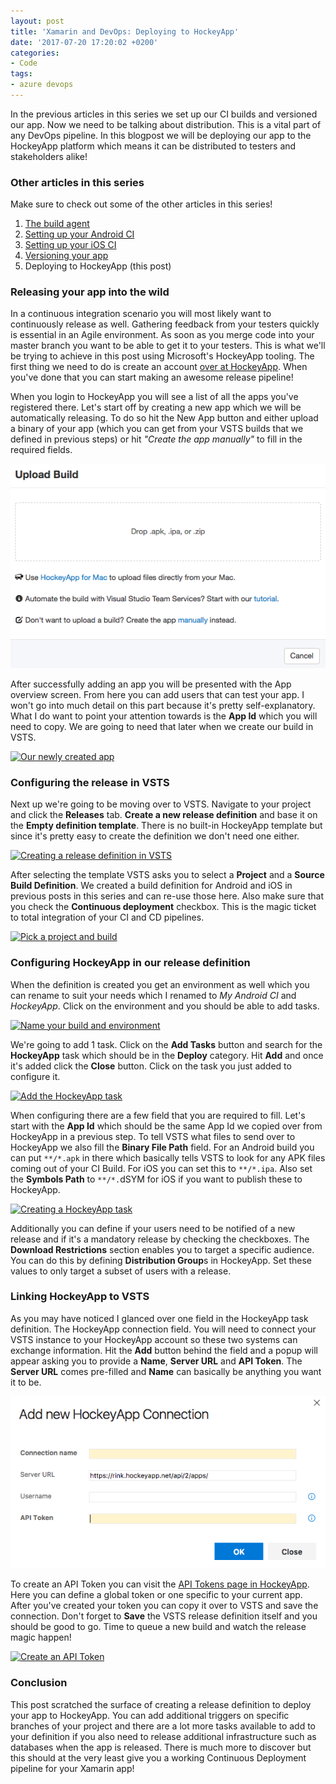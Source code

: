 ```yaml
---
layout: post
title: 'Xamarin and DevOps: Deploying to HockeyApp'
date: '2017-07-20 17:20:02 +0200'
categories:
- Code
tags:
- azure devops
---
```


In the previous articles in this series we set up our CI builds and versioned our app. Now we need to be talking about distribution. This is a vital part of any DevOps pipeline. In this blogpost we will be deploying our app to the HockeyApp platform which means it can be distributed to testers and stakeholders alike! 

### Other articles in this series

Make sure to check out some of the other articles in this series!

1.  [The build agent](https://www.thewissen.io/xamarin-devops-build-agent/)
2.  [Setting up your Android CI](https://www.thewissen.io/xamarin-devops-android-ci/)
3.  [Setting up your iOS CI](https://www.thewissen.io/xamarin-devops-ios-ci/)
4.  [Versioning your app](https://www.thewissen.io/xamarin-devops-versioning/)
5.  Deploying to HockeyApp (this post)

### Releasing your app into the wild

In a continuous integration scenario you will most likely want to continuously release as well. Gathering feedback from your testers quickly is essential in an Agile environment. As soon as you merge code into your master branch you want to be able to get it to your testers. This is what we'll be trying to achieve in this post using Microsoft's HockeyApp tooling. The first thing we need to do is create an account [over at HockeyApp](https://www.hockeyapp.net). When you've done that you can start making an awesome release pipeline!

When you login to HockeyApp you will see a list of all the apps you've registered there. Let's start off by creating a new app which we will be automatically releasing. To do so hit the New App button and either upload a binary of your app (which you can get from your VSTS builds that we defined in previous steps) or hit *"Create the app manually"* to fill in the required fields.

[![Upload your app to HockeyApp](/images/posts/uploadapp.png)](/images/posts/uploadapp.png)

After successfully adding an app you will be presented with the App overview screen. From here you can add users that can test your app. I won't go into much detail on this part because it's pretty self-explanatory. What I do want to point your attention towards is the **App Id** which you will need to copy. We are going to need that later when we create our build in VSTS.

[![Our newly created app](/images/posts/myapp-700x132.png)](/images/posts/myapp.png)

### Configuring the release in VSTS

Next up we're going to be moving over to VSTS. Navigate to your project and click the **Releases** tab. **Create a new release definition** and base it on the **Empty definition template**. There is no built-in HockeyApp template but since it's pretty easy to create the definition we don't need one either.

[![Creating a release definition in VSTS](/images/posts/newrelease-519x570.png)](/images/posts/newrelease.png)

After selecting the template VSTS asks you to select a **Project** and a **Source Build Definition**. We created a build definition for Android and iOS in previous posts in this series and can re-use those here. Also make sure that you check the **Continuous deployment** checkbox. This is the magic ticket to total integration of your CI and CD pipelines.

[![Pick a project and build](/images/posts/pickbuild-515x570.png)](/images/posts/pickbuild.png)

### Configuring HockeyApp in our release definition

When the definition is created you get an environment as well which you can rename to suit your needs which I renamed to *My Android CI* and *HockeyApp*. Click on the environment and you should be able to add tasks.

[![Name your build and environment](/images/posts/namebuild-700x245.png)](/images/posts/namebuild.png)

We're going to add 1 task. Click on the **Add Tasks** button and search for the **HockeyApp** task which should be in the **Deploy** category. Hit **Add** and once it's added click the **Close** button. Click on the task you just added to configure it.

[![Add the HockeyApp task](/images/posts/addtask-565x570.png)](/images/posts/addtask.png)

When configuring there are a few field that you are required to fill. Let's start with the **App Id** which should be the same App Id we copied over from HockeyApp in a previous step. To tell VSTS what files to send over to HockeyApp we also fill the **Binary File Path** field. For an Android build you can put `**/*.apk` in there which basically tells VSTS to look for any APK files coming out of your CI Build. For iOS you can set this to `**/*.ipa`. Also set the **Symbols Path** to `**/*.`dSYM for iOS if you want to publish these to HockeyApp.

[![Creating a HockeyApp task](/images/posts/taskfields-700x478.png)](/images/posts/taskfields.png)

Additionally you can define if your users need to be notified of a new release and if it's a mandatory release by checking the checkboxes. The **Download Restrictions** section enables you to target a specific audience. You can do this by defining **Distribution Group**s in HockeyApp. Set these values to only target a subset of users with a release.

### Linking HockeyApp to VSTS

As you may have noticed I glanced over one field in the HockeyApp task definition. The HockeyApp connection field. You will need to connect your VSTS instance to your HockeyApp account so these two systems can exchange information. Hit the **Add** button behind the field and a popup will appear asking you to provide a **Name**, **Server URL** and **API Token**. The **Server URL** comes pre-filled and **Name** can basically be anything you want it to be.

[![Connecting VSTS and HockeyApp](/images/posts/addconnection.png)](/images/posts/addconnection.png)

To create an API Token you can visit the [API Tokens page in HockeyApp](https://rink.hockeyapp.net/manage/auth_tokens). Here you can define a global token or one specific to your current app. After you've created your token you can copy it over to VSTS and save the connection. Don't forget to **Save** the VSTS release definition itself and you should be good to go. Time to queue a new build and watch the release magic happen!

[![Create an API Token](/images/posts/createtoken-700x375.png)](/images/posts/createtoken.png)

### Conclusion

This post scratched the surface of creating a release definition to deploy your app to HockeyApp. You can add additional triggers on specific branches of your project and there are a lot more tasks available to add to your definition if you also need to release additional infrastructure such as databases when the app is released. There is much more to discover but this should at the very least give you a working Continuous Deployment pipeline for your Xamarin app!
